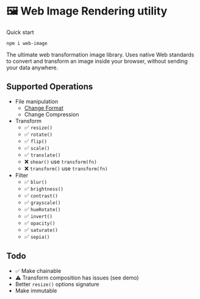 # 🖼 Web Image Rendering utility

Quick start

```shell
npm i web-image
```

The ultimate web transformation image library. Uses native Web standards to convert and transform an image inside your
browser, without sending your data anywhere.

## Supported Operations

- File manipulation
    - [Change Format](https://developer.mozilla.org/en-US/docs/Web/Media/Guides/Formats/Image_types)
    - Change Compression
- Transform
    - ✅ `resize()`
    - ✅ `rotate()`
    - ✅ `flip()`
    - ✅ `scale()`
    - ✅ `translate()`
    - ❌ `shear()` use `transform(fn)`
    - ❌ `transform()` use `transform(fn)`
- Filter
    - ✅ `blur()`
    - ✅ `brightness()`
    - ✅ `contrast()`
    - ✅ `grayscale()`
    - ✅ `hueRotate()`
    - ✅ `invert()`
    - ✅ `opacity()`
    - ✅ `saturate()`
    - ✅ `sepia()`

## Todo

- ✅ Make chainable
- ⚠️ Transform composition has issues (see demo)
- Better `resize()` options signature
- Make immutable
